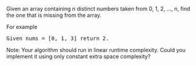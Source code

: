 Given an array containing n distinct numbers taken from 0, 1, 2, ..., n, find the one that is missing from the array.

For example
<pre>
Given nums = [0, 1, 3] return 2.
</pre>
Note:
Your algorithm should run in linear runtime complexity. Could you implement it using only constant extra space complexity?
